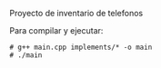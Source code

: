 
Proyecto de inventario de telefonos


Para compilar y ejecutar:

	# g++ main.cpp implements/* -o main
	# ./main
